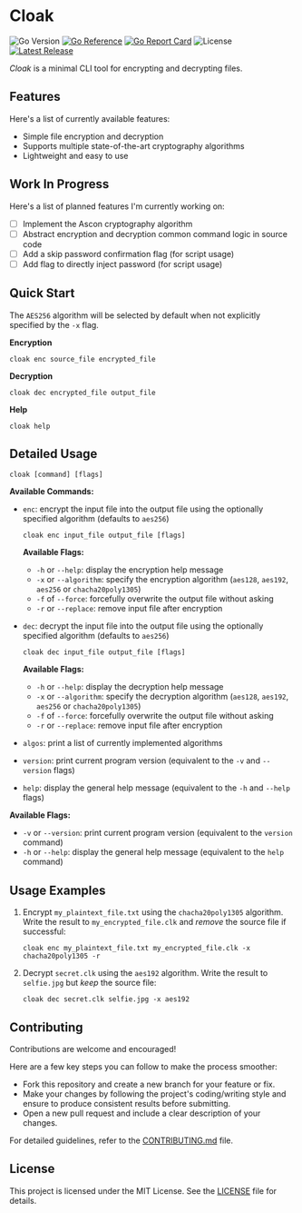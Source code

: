 # Cloak

![Go Version](https://img.shields.io/github/go-mod/go-version/astrorick/cloak)
[![Go Reference](https://pkg.go.dev/badge/github.com/astrorick/cloak.svg)](https://pkg.go.dev/github.com/astrorick/cloak)
[![Go Report Card](https://goreportcard.com/badge/github.com/astrorick/cloak)](https://goreportcard.com/report/github.com/astrorick/cloak)
![License](https://img.shields.io/github/license/astrorick/cloak)
[![Latest Release](https://img.shields.io/github/v/release/astrorick/cloak?label=release)](https://github.com/astrorick/cloak/releases)

_Cloak_ is a minimal CLI tool for encrypting and decrypting files.

## Features

Here's a list of currently available features:

- Simple file encryption and decryption
- Supports multiple state-of-the-art cryptography algorithms
- Lightweight and easy to use

## Work In Progress

Here's a list of planned features I'm currently working on:

- [ ] Implement the Ascon cryptography algorithm
- [ ] Abstract encryption and decryption common command logic in source code
- [ ] Add a skip password confirmation flag (for script usage)
- [ ] Add flag to directly inject password (for script usage)

## Quick Start

The `AES256` algorithm will be selected by default when not explicitly specified by the `-x` flag.

**Encryption**

```
cloak enc source_file encrypted_file
```

**Decryption**

```
cloak dec encrypted_file output_file
```

**Help**

```
cloak help
```

## Detailed Usage

```
cloak [command] [flags]
```

**Available Commands:**
- `enc`: encrypt the input file into the output file using the optionally specified algorithm (defaults to `aes256`)

  ```
  cloak enc input_file output_file [flags]
  ```

  **Available Flags:**
  - `-h` or `--help`: display the encryption help message
  - `-x` or `--algorithm`: specify the encryption algorithm (`aes128`, `aes192`, `aes256` or `chacha20poly1305`)
  - `-f` of `--force`: forcefully overwrite the output file without asking
  - `-r` or `--replace`: remove input file after encryption

- `dec`: decrypt the input file into the output file using the optionally specified algorithm (defaults to `aes256`)

  ```
  cloak dec input_file output_file [flags]
  ```

  **Available Flags:**
  - `-h` or `--help`: display the decryption help message
  - `-x` or `--algorithm`: specify the decryption algorithm (`aes128`, `aes192`, `aes256` or `chacha20poly1305`)
  - `-f` of `--force`: forcefully overwrite the output file without asking
  - `-r` or `--replace`: remove input file after encryption

- `algos`: print a list of currently implemented algorithms

- `version`: print current program version (equivalent to the `-v` and `--version` flags)

- `help`: display the general help message (equivalent to the `-h` and `--help` flags)

**Available Flags:**
- `-v` or `--version`: print current program version (equivalent to the `version` command)
- `-h` or `--help`: display the general help message (equivalent to the `help` command)

## Usage Examples

1. Encrypt `my_plaintext_file.txt` using the `chacha20poly1305` algorithm. Write the result to `my_encrypted_file.clk` and _remove_ the source file if successful:

   ```
   cloak enc my_plaintext_file.txt my_encrypted_file.clk -x chacha20poly1305 -r
   ```

2. Decrypt `secret.clk` using the `aes192` algorithm. Write the result to `selfie.jpg` but _keep_ the source file:

   ```
   cloak dec secret.clk selfie.jpg -x aes192
   ```

## Contributing

Contributions are welcome and encouraged!

Here are a few key steps you can follow to make the process smoother:

- Fork this repository and create a new branch for your feature or fix.
- Make your changes by following the project's coding/writing style and ensure to produce consistent results before submitting.
- Open a new pull request and include a clear description of your changes.

For detailed guidelines, refer to the [CONTRIBUTING.md](CONTRIBUTING.md) file.

## License

This project is licensed under the MIT License. See the [LICENSE](LICENSE) file for details.
